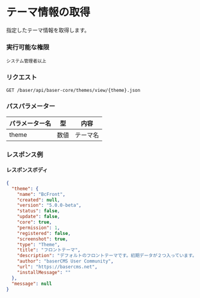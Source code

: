# テーマ情報の取得

指定したテーマ情報を取得します。

### 実行可能な権限
```
システム管理者以上
```

### リクエスト
```
GET /baser/api/baser-core/themes/view/{theme}.json
``` 

### パスパラメーター

| パラメーター名         | 型   | 内容       |
|-----------------|-----|----------|
| theme | 数値  |テーマ名 |

### レスポンス例
#### レスポンスボディ
```json
{
  "theme": {
    "name": "BcFront",
    "created": null,
    "version": "5.0.0-beta",
    "status": false,
    "update": false,
    "core": true,
    "permission": 1,
    "registered": false,
    "screenshot": true,
    "type": "Theme",
    "title": "フロントテーマ",
    "description": "デフォルトのフロントテーマです。初期データが２つ入っています。\n■ default：サンプルデータあり版\n■ empty：サンプルデータなし版",
    "author": "baserCMS User Community",
    "url": "https://basercms.net",
    "installMessage": ""
  },
  "message": null
}

```
